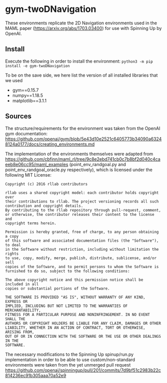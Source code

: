 # gym-twoDNavigation
These environments replicate the 2D Navigation environments used in the MAML paper (https://arxiv.org/abs/1703.03400) for use with Spinning Up by OpenAI.

## Install
Execute the following in order to install the environment:
`python3 -m pip install -e gym-twoDNavigation`

To be on the save side, we here list the version of all installed libraries that we used
- gym==0.15.7
- numpy==1.18.5
- matplotlib==3.1.1

## Sources
The structure/requirements for the environment was taken from the OpenAI gym documentation: https://github.com/openai/gym/blob/5e43d10e2521c6405773b34090a63248124a0177/docs/creating_environments.md  

The implementation of the environments themselves were adapted from
https://github.com/cbfinn/maml_rl/tree/9c8e2ebd741cb0c7b8bf2d040c4caeeb8e06cc95/maml_examples (point_env_randgoal.py and point_env_randgoal_oracle.py respectively),
which is licensed under the following MIT License:

```
Copyright (c) 2016 rllab contributors

rllab uses a shared copyright model: each contributor holds copyright over
their contributions to rllab. The project versioning records all such
contribution and copyright details.
By contributing to the rllab repository through pull-request, comment,
or otherwise, the contributor releases their content to the license and
copyright terms herein.

Permission is hereby granted, free of charge, to any person obtaining a copy
of this software and associated documentation files (the "Software"), to deal
in the Software without restriction, including without limitation the rights
to use, copy, modify, merge, publish, distribute, sublicense, and/or sell
copies of the Software, and to permit persons to whom the Software is
furnished to do so, subject to the following conditions:

The above copyright notice and this permission notice shall be included in all
copies or substantial portions of the Software.

THE SOFTWARE IS PROVIDED "AS IS", WITHOUT WARRANTY OF ANY KIND, EXPRESS OR
IMPLIED, INCLUDING BUT NOT LIMITED TO THE WARRANTIES OF MERCHANTABILITY,
FITNESS FOR A PARTICULAR PURPOSE AND NONINFRINGEMENT. IN NO EVENT SHALL THE
AUTHORS OR COPYRIGHT HOLDERS BE LIABLE FOR ANY CLAIM, DAMAGES OR OTHER
LIABILITY, WHETHER IN AN ACTION OF CONTRACT, TORT OR OTHERWISE, ARISING FROM,
OUT OF OR IN CONNECTION WITH THE SOFTWARE OR THE USE OR OTHER DEALINGS IN THE
SOFTWARE.
```

The necessary modifications to the Spinning Up spinup/run.py implementation in order to be able to use custom/non-standard environments
were taken from the yet unmerged pull request https://github.com/openai/spinningup/pull/201/commits/7d9bf51c2983b22c814236ec91b305aaa70a52e9